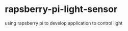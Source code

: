 rapsberry-pi-light-sensor
=========================

using rapsberry pi to develop application to control light
